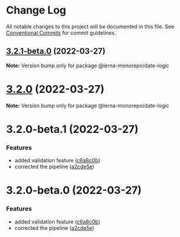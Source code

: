 # Change Log

All notable changes to this project will be documented in this file.
See [Conventional Commits](https://conventionalcommits.org) for commit guidelines.

## [3.2.1-beta.0](https://github.com/Karthikmani345/lerna-monorepo/compare/@lerna-monorepo/date-logic@3.2.0-beta.1...@lerna-monorepo/date-logic@3.2.1-beta.0) (2022-03-27)

**Note:** Version bump only for package @lerna-monorepo/date-logic





# [3.2.0](https://github.com/Karthikmani345/lerna-monorepo/compare/@lerna-monorepo/date-logic@3.2.0-beta.1...@lerna-monorepo/date-logic@3.2.0) (2022-03-27)

**Note:** Version bump only for package @lerna-monorepo/date-logic





# 3.2.0-beta.1 (2022-03-27)


### Features

* added validation feature ([c6a8c0b](https://github.com/Karthikmani345/lerna-monorepo/commit/c6a8c0bdd3b72013e5be2827dafe91d9b189e3f6))
* corrected the pipeline ([a2cde5e](https://github.com/Karthikmani345/lerna-monorepo/commit/a2cde5eec899697270c5f6d41ae01fc244b9312b))





# 3.2.0-beta.0 (2022-03-27)


### Features

* added validation feature ([c6a8c0b](https://github.com/Karthikmani345/lerna-monorepo/commit/c6a8c0bdd3b72013e5be2827dafe91d9b189e3f6))
* corrected the pipeline ([a2cde5e](https://github.com/Karthikmani345/lerna-monorepo/commit/a2cde5eec899697270c5f6d41ae01fc244b9312b))
